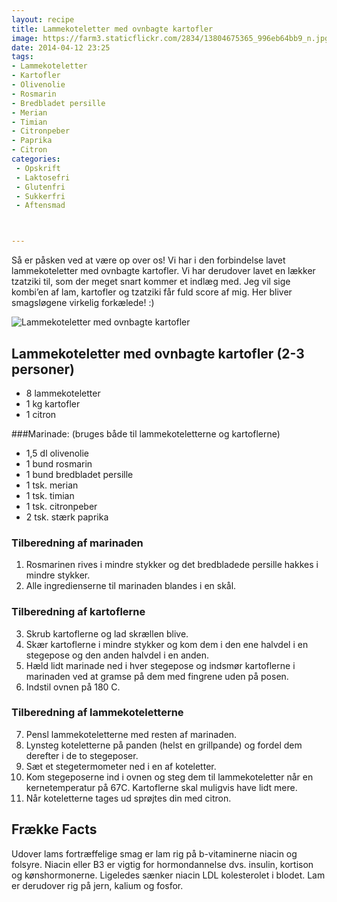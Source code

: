 ```yaml
---
layout: recipe
title: Lammekoteletter med ovnbagte kartofler
image: https://farm3.staticflickr.com/2834/13804675365_996eb64bb9_n.jpg
date: 2014-04-12 23:25
tags:
- Lammekoteletter 
- Kartofler
- Olivenolie 
- Rosmarin
- Bredbladet persille
- Merian 
- Timian
- Citronpeber
- Paprika
- Citron
categories:
 - Opskrift
 - Laktosefri
 - Glutenfri
 - Sukkerfri
 - Aftensmad



---
```



Så er påsken ved at være op over os! Vi har i den forbindelse lavet lammekoteletter med ovnbagte kartofler. Vi har derudover lavet en lækker tzatziki til, som der meget snart kommer et indlæg med. Jeg vil sige kombi’en af lam, kartofler og tzatziki får fuld score af mig. Her bliver smagsløgene virkelig forkælede! :)

![Lammekoteletter med ovnbagte kartofler](https://farm3.staticflickr.com/2834/13804675365_996eb64bb9_z.jpg)









## Lammekoteletter med ovnbagte kartofler (2-3 personer)

- 8 lammekoteletter
- 1 kg kartofler 
- 1 citron

###Marinade: (bruges både til lammekoteletterne og kartoflerne)
- 1,5 dl olivenolie 
- 1 bund rosmarin
- 1 bund bredbladet persille
- 1 tsk. merian 
- 1 tsk. timian
- 1 tsk. citronpeber
- 2 tsk. stærk paprika





### Tilberedning af marinaden 

1. Rosmarinen rives i mindre stykker og det bredbladede persille hakkes i mindre stykker.
2. Alle ingredienserne til marinaden blandes i en skål.

### Tilberedning af kartoflerne

3. Skrub kartoflerne og lad skrællen blive.
4. Skær kartoflerne i mindre stykker og kom dem i den ene halvdel i en stegepose og den anden halvdel i en anden.
5. Hæld lidt marinade ned i hver stegepose og indsmør kartoflerne i marinaden ved at gramse på dem med fingrene uden på posen.
6. Indstil ovnen på 180 C.

### Tilberedning af lammekoteletterne

7. Pensl lammekoteletterne med resten af marinaden. 
8. Lynsteg koteletterne på panden (helst en grillpande) og fordel dem derefter  i de to stegeposer.
9. Sæt et stegetermometer ned i en af koteletter.
10. Kom stegeposerne ind i ovnen og steg dem til lammekoteletter når en kernetemperatur på 67C. Kartoflerne skal muligvis have lidt mere.
11. Når koteletterne tages ud sprøjtes din med citron.






## Frække Facts

Udover lams fortræffelige smag er lam rig på b-vitaminerne niacin og folsyre. Niacin eller B3 er vigtig for hormondannelse dvs. insulin, kortison og kønshormonerne. Ligeledes sænker niacin LDL kolesterolet i blodet. Lam er derudover rig på jern, kalium og fosfor. 